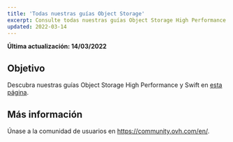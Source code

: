 ```yaml
---
title: 'Todas nuestras guías Object Storage'
excerpt: Consulte todas nuestras guías Object Storage High Performance y Swift
updated: 2022-03-14
---
```


**Última actualización: 14/03/2022**

## Objetivo

Descubra nuestras guías Object Storage High Performance y Swift en [esta página](https://docs.ovh.com/es/storage/).

## Más información

Únase a la comunidad de usuarios en <https://community.ovh.com/en/>.
